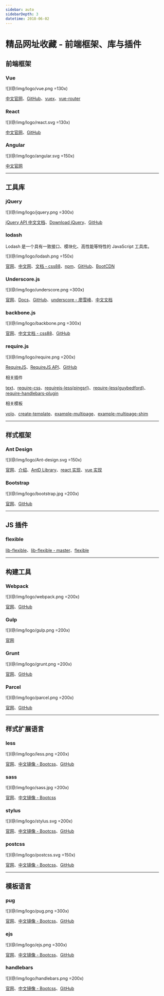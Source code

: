 ```yaml
---
sidebar: auto
sidebarDepth: 3
datetime: 2018-06-02
---
```


# 精品网址收藏 - 前端框架、库与插件

## 前端框架

### Vue

![](@/img/logo/vue.png =130x)

[中文官网](https://cn.vuejs.org/)、[GitHub](https://github.com/vuejs/vue)、[vuex](https://vuex.vuejs.org/zh-cn/)、[vue-router](https://router.vuejs.org/zh-cn/)

### React

![](@/img/logo/react.svg =130x)

[中文官网](https://doc.react-china.org/)、[GitHub](https://github.com/facebook/react/)

### Angular

![](@/img/logo/angular.svg =150x)

[中文官网](https://www.angular.cn/)


---


## 工具库

### jQuery

![](@/img/logo/jquery.png =300x)

[jQuery API 中文文档](https://www.jquery123.com/)、[Download jQuery](http://jquery.com/download/)、[GitHub](https://github.com/jquery/jquery)


### lodash

Lodash 是一个具有一致接口、模块化、高性能等特性的 JavaScript 工具库。

![](@/img/logo/lodash.png =150x)

[官网](https://lodash.com/)、[中文网](https://www.lodashjs.com/)、[文档 - css88](http://www.css88.com/doc/lodash/)、[npm](https://www.npmjs.com/package/lodash)、[GitHub](https://github.com/lodash/lodash)、[BootCDN](http://www.bootcdn.cn/lodash.js/)


### Underscore.js

![](@/img/logo/underscore.png =300x)

[官网](http://underscorejs.org/)、[Docs](http://underscorejs.org/docs/underscore.html)、[GitHub](https://github.com/jashkenas/underscore)、[underscore - 廖雪峰](https://www.liaoxuefeng.com/wiki/001434446689867b27157e896e74d51a89c25cc8b43bdb3000/001450370530539bc6e0e3dc02c4d3bb79993a8cde056b5000)、[中文文档](http://www.xgllseo.com/underscorejs/)


### backbone.js

![](@/img/logo/backbone.png =300x)

[官网](http://backbonejs.org/)、[中文文档 - css88](http://www.css88.com/doc/backbone/)、[GitHub](https://github.com/jashkenas/backbone)


### require.js

![](@/img/logo/require.png =200x)

[RequireJS](http://requirejs.org/)、[RequireJS API](http://requirejs.org/docs/api.html)、[GitHub](https://github.com/requirejs/requirejs)

相关插件

[text](https://github.com/requirejs/text)、[require-css](https://github.com/guybedford/require-css)、[requirejs-less(pingsrl)](https://github.com/pingsrl/requirejs-less)、[require-less(guybedford)](https://github.com/guybedford/require-less)、[require-handlebars-plugin](https://github.com/SlexAxton/require-handlebars-plugin)

相关模板

[volo](https://github.com/volojs/volo)、[create-template](https://github.com/volojs/create-template)、[example-multipage](https://github.com/requirejs/example-multipage)、[example-multipage-shim](https://github.com/requirejs/example-multipage-shim)


---


## 样式框架

### Ant Design

![](@/img/logo/Ant-design.svg =150x)

[官网](https://ant.design/index-cn)、[介绍](https://ant.design/docs/spec/introduce-cn)、[AntD Library](http://library.ant.design/)、[react 实现](https://ant.design/docs/react/introduce-cn)、[vue 实现](https://fe-driver.github.io/vue-beauty)


### Bootstrap

![](@/img/logo/bootstrap.jpg =200x)

[官网](http://www.bootcss.com/)、[GitHub](https://github.com/twbs/bootstrap)


---


## JS 插件

### flexible

[lib-flexible](https://github.com/amfe/lib-flexible/)、[lib-flexible - master](https://github.com/amfe/lib-flexible/tree/master)、[flexible](https://github.com/huainanhai/flexible)


---

## 构建工具

### Webpack

![](@/img/logo/webpack.png =200x)

[官网](https://www.webpackjs.com/)、[GitHub](https://github.com/webpack/webpack)

### Gulp

![](@/img/logo/gulp.png =200x)

[官网](https://www.gulpjs.com.cn/)

### Grunt

![](@/img/logo/grunt.png =200x)

[官网](http://www.gruntjs.net/)、[GitHub](https://github.com/gruntjs/)


### Parcel

![](@/img/logo/parcel.png =200x)

[官网](https://www.parceljs.cn/)、[GitHub](https://github.com/parcel-bundler/parcel)


---

## 样式扩展语言

### less

![](@/img/logo/less.png =200x)

[官网](http://lesscss.org/)、[中文镜像 - Bootcss](http://www.bootcss.com/p/lesscss/)、[GitHub](https://github.com/less/less.js)


### sass

![](@/img/logo/sass.jpg =200x)

[官网](https://www.sasscss.com/)、[中文镜像 - Bootcss](https://www.sasscss.com/)


### stylus

![](@/img/logo/stylus.svg =200x)

[官网](http://stylus-lang.com/)、[中文镜像 - Bootcss](https://stylus.bootcss.com/)、[GitHub](https://github.com/stylus/stylus/)

### postcss

![](@/img/logo/postcss.svg =150x)

[官网](https://postcss.org/)、[中文镜像 - Bootcss](https://www.postcss.com.cn/)、[GitHub](https://github.com/postcss/postcss)

---

## 模板语言

### pug

![](@/img/logo/pug.png =300x)

[官网](https://pugjs.org/api/getting-started.html)、[中文镜像 - Bootcss](https://pug.bootcss.com/api/getting-started.html)、[GitHub](https://github.com/pugjs/pug)


### ejs

![](@/img/logo/ejs.png =300x)


[官网](http://ejs.co/)、[中文镜像 - Bootcss](https://ejs.bootcss.com/)、[GitHub](https://github.com/mde/ejs)


### handlebars

![](@/img/logo/handlebars.png =200x)

[官网](http://handlebarsjs.com/)、[中文镜像 - Bootcss](https://handlebars.bootcss.com/)、[GitHub](https://github.com/wycats/handlebars.js)


